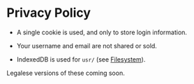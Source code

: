 # Privacy Policy

* A single cookie is used, and only to store login information.

* Your username and email are not shared or sold.

* IndexedDB is used for `usr/` (see [Filesystem](../guides/filesystem.md#filesystem)).

Legalese versions of these coming soon.
